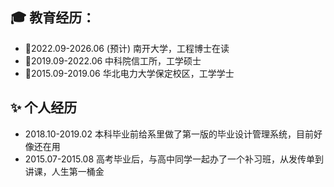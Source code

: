 ## 🎓 教育经历：

- 🧗2022.09-2026.06 (预计) 南开大学，工程博士在读
- 🏃2019.09-2022.06 中科院信工所，工学硕士
- 🚶2015.09-2019.06 华北电力大学保定校区，工学学士


## ✨ 个人经历

- 2018.10-2019.02 本科毕业前给系里做了第一版的毕业设计管理系统，目前好像还在用
- 2015.07-2015.08 高考毕业后，与高中同学一起办了一个补习班，从发传单到讲课，人生第一桶金